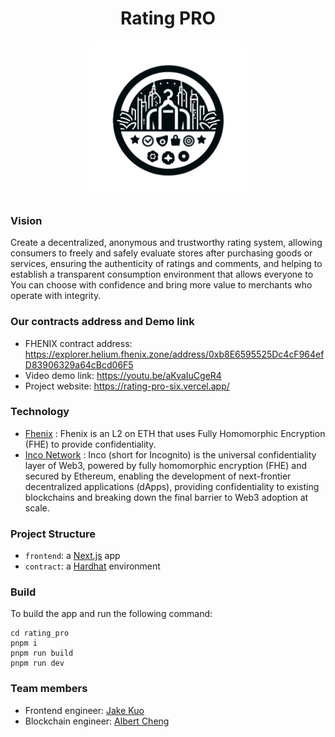 <div align="center">
<h1>Rating PRO</h1>

<p></p>

<img src="./frontend/public/favicon.ico" width="50%" height="50%"></img>

</div>

### Vision

Create a decentralized, anonymous and trustworthy rating system, allowing consumers to freely and safely evaluate stores after purchasing goods or services, ensuring the authenticity of ratings and comments, and helping to establish a transparent consumption environment that allows everyone to You can choose with confidence and bring more value to merchants who operate with integrity.

### Our contracts address and Demo link
- FHENIX contract address: https://explorer.helium.fhenix.zone/address/0xb8E6595525Dc4cF964efD83906329a64cBcd06F5
- Video demo link: https://youtu.be/aKvaIuCgeR4
- Project website: https://rating-pro-six.vercel.app/
### Technology

- [Fhenix](https://ethglob.al/94dzc) : Fhenix is an L2 on ETH that uses Fully Homomorphic Encryption (FHE) to provide confidentiality.
- [Inco Network](https://docs.inco.org/) : Inco (short for Incognito) is the universal confidentiality layer of Web3, powered by fully homomorphic encryption (FHE) and secured by Ethereum, enabling the development of next-frontier decentralized applications (dApps), providing confidentiality to existing blockchains and breaking down the final barrier to Web3 adoption at scale.

### Project Structure

- `frontend`: a [Next.js](https://nextjs.org/) app
- `contract`: a [Hardhat](https://hardhat.org/) environment

### Build

To build the app and run the following command:

```
cd rating_pro
pnpm i
pnpm run build
pnpm run dev
```

### Team members

- Frontend engineer: [Jake Kuo](https://github.com/crypto0627)
- Blockchain engineer: [Albert Cheng](https://github.com/cheng-chun-yuan)
